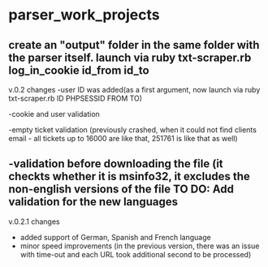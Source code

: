 # parser_work_projects
create an "output" folder in the same folder with the parser itself.
launch via ruby txt-scraper.rb log_in_cookie id_from id_to
----------------------------------
v.0.2 changes
-user ID was added(as a first argument, now launch via ruby txt-scraper.rb ID PHPSESSID FROM TO)

-cookie and user validation

-empty ticket validation (previously crashed, when it could not find clients email - all tickets up to 16000 are like that, 251761 is like that as well)

-validation before downloading the file (it checkts whether it is msinfo32, it excludes the non-english versions of the file
TO DO:
Add validation for the new languages
----------------------------------
v.0.2.1 changes
- added support of German, Spanish and French language
- minor speed improvements (in the previous version, there was an issue with time-out and each URL took additional second to be processed)

